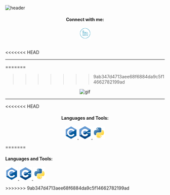 [comment]: <> (well hello! what are you doing here!)
[comment]: <> (colours [#F1F7ED,#04080F])

[comment]: <> (header)
![header](https://capsule-render.vercel.app/api?type=waving&color=10:2191FB,50:BA274A,100:841C26&height=200&section=header&text=Hi%20there!&animation=fadeIn&fontSize=50&fontAlignY=40&fontColor=FFFFFF)

<h4 align="center">Connect with me:</h4>

<p align="center">
<a href="www.linkedin.com/in/jemroselove/">
<img src="Assets/linkedin.png" alt="linkedin" width="35"/>
</a></br> </br> </p>
<<<<<<< HEAD

---
=======
>>>>>>> 9ab347d4713aee68f6884da9c5f14662782199ad

<p align="center">
<img src="https://media.giphy.com/media/l0Ex4kMQXH8mQD4xG/giphy.gif" alt="gif" height="250"/>
</p>

---

<<<<<<< HEAD
<h4 align="center">Languages and Tools:</h4>
<p align="center"> <a href="https://www.cprogramming.com/" target="_blank" rel="noreferrer"> <img src="https://raw.githubusercontent.com/devicons/devicon/master/icons/c/c-original.svg" alt="c" width="40" height="40"/> </a> <a href="https://www.w3schools.com/cpp/" target="_blank" rel="noreferrer"> <img src="https://raw.githubusercontent.com/devicons/devicon/master/icons/cplusplus/cplusplus-original.svg" alt="cplusplus" width="40" height="40"/> </a> <a href="https://www.python.org" target="_blank" rel="noreferrer"> <img src="https://raw.githubusercontent.com/devicons/devicon/master/icons/python/python-original.svg" alt="python" width="40" height="40"/> </a> </p>
=======
<h4 align="left">Languages and Tools:</h4>
<p align="left"> <a href="https://www.cprogramming.com/" target="_blank" rel="noreferrer"> <img src="https://raw.githubusercontent.com/devicons/devicon/master/icons/c/c-original.svg" alt="c" width="40" height="40"/> </a> <a href="https://www.w3schools.com/cpp/" target="_blank" rel="noreferrer"> <img src="https://raw.githubusercontent.com/devicons/devicon/master/icons/cplusplus/cplusplus-original.svg" alt="cplusplus" width="40" height="40"/> </a> <a href="https://www.python.org" target="_blank" rel="noreferrer"> <img src="https://raw.githubusercontent.com/devicons/devicon/master/icons/python/python-original.svg" alt="python" width="40" height="40"/> </a> </p>
>>>>>>> 9ab347d4713aee68f6884da9c5f14662782199ad
